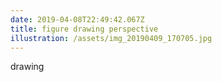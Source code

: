 ```yaml
---
date: 2019-04-08T22:49:42.067Z
title: figure drawing perspective
illustration: /assets/img_20190409_170705.jpg
---
```

drawing
